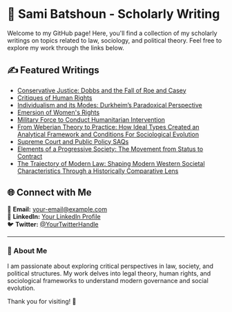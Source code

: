 # 📖 Sami Batshoun - Scholarly Writing

Welcome to my GitHub page! Here, you'll find a collection of my scholarly writings on topics related to law, sociology, and political theory. Feel free to explore my work through the links below. 

## ✍️ Featured Writings

- [Conservative Justice: Dobbs and the Fall of Roe and Casey](https://drive.google.com/file/d/1gk2PBWFpgVE0hCZM5t5RwrZ768TkZjB-/view?usp=drive_link)
- [Critiques of Human Rights](https://drive.google.com/file/d/1aeu5Au37kfyXkwHFVheVRSYYj0HQA9i7/view?usp=drive_link)
- [Individualism and its Modes: Durkheim’s Paradoxical Perspective](https://drive.google.com/file/d/1vcX3vG5sx9vW3czVcMXGWfcWKvQ9cTlp/view?usp=drive_link)
- [Emersion of Women's Rights](https://drive.google.com/file/d/1drlL57AQqY2Nl6EzljxTlGany9U2soyW/view?usp=drive_link)
- [Military Force to Conduct Humanitarian Intervention](https://drive.google.com/file/d/1ayNMpEoWiTl8YCx_7LRcr6cROVehY_r2/view?usp=drive_link)
- [From Weberian Theory to Practice: How Ideal Types Created an Analytical Framework and Conditions For Sociological Evolution](https://drive.google.com/file/d/1fERe5vf3VT3GLgOTyiYCyJgs-LLUTgs1/view?usp=drive_link)
- [Supreme Court and Public Policy SAQs](https://drive.google.com/file/d/1Adu6AE-RorLXb2Bg0OKecke5c_4FKAn9/view?usp=drive_link)
- [Elements of a Progressive Society: The Movement from Status to Contract](https://drive.google.com/file/d/1LnA8fbmRRPX9oDD_Us4ILZ0OQxgrcPyp/view?usp=drive_link)
- [The Trajectory of Modern Law: Shaping Modern Western Societal Characteristics Through a Historically Comparative Lens](https://drive.google.com/file/d/1obyEGTsgtqq-TYRd7EKEeQMD-ToGOVQA/view?usp=drive_link)

## 🌐 Connect with Me

📧 **Email:** [your-email@example.com](mailto:your-email@example.com)  
🔗 **LinkedIn:** [Your LinkedIn Profile](https://www.linkedin.com/in/your-profile/)  
🐦 **Twitter:** [@YourTwitterHandle](https://twitter.com/YourTwitterHandle)  

---

### 🚀 About Me
I am passionate about exploring critical perspectives in law, society, and political structures. My work delves into legal theory, human rights, and sociological frameworks to understand modern governance and social evolution.

Thank you for visiting! 🙌
